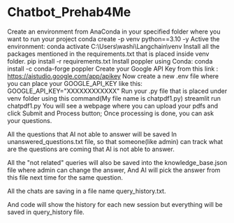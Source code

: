 # Chatbot_Prehab4Me
Create an environment from AnaConda in your specified folder where you want to run your project
    conda create -p venv python==3.10 -y
Active the environment:
    conda activate C:\Users\washi\Langchain\venv
Install all the packages mentioned in the requirements.txt that is placed inside venv folder.
    pip install -r requirements.txt
Install poppler using Conda:
    conda install -c conda-forge poppler
Create your Google API Key from this link : https://aistudio.google.com/app/apikey
Now create a new .env file where you can place your GOOGLE_API_KEY like this:
    GOOGLE_API_KEY="XXXXXXXXXXXX"
Run your .py file that is placed under venv folder using this command(My file name is chatpdf1.py)
    streamlit run chatpdf1.py
You will see a webpage where you can upload your pdfs and click Submit and Process button; Once processing is done, you can ask your questions.

All the questions that AI not able to answer will be saved In unanswered_questions.txt file, so that someone(like admin) can track what are the questions are coming that AI is not able to answer.

All the "not related" queries will also be saved into the knowledge_base.json file where admin can change the answer, And AI will pick the answer from this file next time for the same question.

All the chats are saving in a file name query_history.txt.

And code will show the history for each new session but everything will be saved in query_history file.


